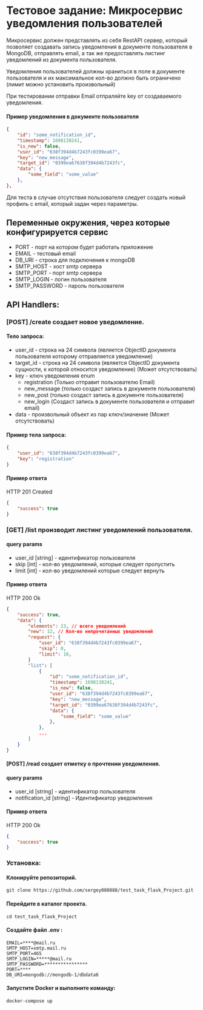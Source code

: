 <h1>Тестовое задание: Микросервис уведомления пользователей </h1>

Микросервис должен представлять из себя RestAPI сервер, который позволяет создавать запись уведомления в документе пользователя в MongoDB, отправлять email, а так же предоставлять листинг уведомлений из документа пользователя.

Уведомления пользователей должны храниться в поле в документе пользователя и их максимальное кол-во должно быть ограничено (лимит можно установить произвольный)

При тестировании отправки Email отпраляйте key от создаваемого уведомления.

#### Пример уведомления в документе пользователя

```json
{
    "id": "some_notification_id",
    "timestamp": 1698138241,
    "is_new": false,
    "user_id": "638f394d4b7243fc0399ea67",
    "key": "new_message",
    "target_id": "0399ea67638f394d4b7243fc",
    "data": {
        "some_field": "some_value"
    },
},
```

Для теста в случае отсутствия пользователя следует создать новый профиль с email, который задан через параметры.

## Переменные окружения, через которые конфигурируется сервис

- PORT - порт на котором будет работать приложение
- EMAIL - тестовый email
- DB_URI - строка для подключения к mongoDB
- SMTP_HOST - хост smtp сервера
- SMTP_PORT - порт smtp сервера
- SMTP_LOGIN - логин пользователя
- SMTP_PASSWORD - пароль пользователя


## API Handlers: 

### [POST] /create создает новое уведомление.

#### Тело запроса:

- user_id - строка на 24 символа (является ObjectID документа пользователя которому отправляется уведомление)
- target_id - строка на 24 символа (является ObjectID документа сущности, к которой относится уведомление) (Может отсутствовать)
- key - ключ уведомления enum
    - registration (Только отправит пользователю Email)
    - new_message (только создаст запись в документе пользователя)
    - new_post (только создаст запись в документе пользователя)
    - new_login (Создаст запись в документе пользователя и отправит email)
- data - произвольный объект из пар ключ/значение (Может отсутствовать)

#### Пример тела запроса:

```json
{
    "user_id": "638f394d4b7243fc0399ea67",
    "key": "registration"
}
```

#### Пример ответа

HTTP 201 Created

```json
{
    "success": true
}
```

### [GET] /list производит листинг уведомлений пользователя.

#### query params
- user_id [string] - идентификатор пользователя
- skip [int] - кол-во уведомлений, которые следует пропустить
- limit [int] - кол-во уведомлений которые следует вернуть

#### Пример ответа

HTTP 200 Ok

```json
{
    "success": true,
    "data": {
        "elements": 23, // всего уведомлений
        "new": 12, // Кол-во непрочитанных уведомлений
        "request": {
            "user_id": "638f394d4b7243fc0399ea67",
            "skip": 0,
            "limit": 10,
        }
        "list": [
            {
                "id": "some_notification_id",
                "timestamp": 1698138241,
                "is_new": false,
                "user_id": "638f394d4b7243fc0399ea67",
                "key": "new_message",
                "target_id": "0399ea67638f394d4b7243fc",
                "data": {
                    "some_field": "some_value"
                },
            },
            ...
        ]
    }
}
```

#### [POST] /read создает отметку о прочтении уведомления.

#### query params
- user_id [string] - идентификатор пользователя
- notification_id [string] - Идентификатор уведомления

#### Пример ответа

HTTP 200 Ok

```json
{
    "success": true
}
```

### Установка:
#### Клонируйте репозиторий.
```
git clone https://github.com/sergey080888/test_task_flask_Project.git
```

#### Перейдите в каталог проекта.
```
cd test_task_flask_Project
```
#### Создайте файл .env :
```
EMAIL=****@mail.ru
SMTP_HOST=smtp.mail.ru
SMTP_PORT=465
SMTP_LOGIN=*****@mail.ru
SMTP_PASSWORD=****************
PORT=****
DB_URI=mongodb://mongodb-1/dbdata6

```

#### Запустите Docker и выполните команду:

```
docker-compose up
```